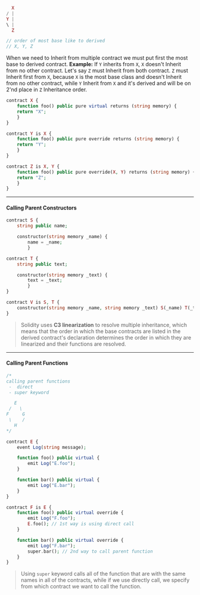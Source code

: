 ```php
  X
/ | 
Y |
\ |
  Z

// order of most base like to derived
// X, Y, Z
```

When we need to Inherit from multiple contract we must put first the most base to derived contract.
**Example:** If `Y` inherits from `X`, `X` doesn't Inherit from no other contract.  Let's say `Z` must Inherit from both contract. `Z` must Inherit first from `X`, because `X` is the most base class and doesn't Inherit from no other contract, while `Y` Inherit from `X` and it's derived and will be on 2'nd place in `Z` Inheritance order.

```php
contract X {
	function foo() public pure virtual returns (string memory) {
	return "X";
	}
}

contract Y is X {
	function foo() public pure override returns (string memory) {
	return "Y";
	}
}

contract Z is X, Y {
	function foo() public pure override(X, Y) returns (string memory) {
	return "Z";
	}
}
```
****
#### Calling Parent Constructors

```php
contract S {
	string public name;

	constructor(string memory _name) {
		name = _name;
		}

contract T {
	string public text;

	constructor(string memory _text) {
		text = _text;
		}
} 

contract V is S, T {
	constructor(string memory _name, string memory _text) S(_name) T(_text) {} // We pass the constructor from both classes, again from  most base like to derived
}
```

> Solidity uses **C3 linearization** to resolve multiple inheritance, which means that the order in which the base contracts are listed in the derived contract's declaration determines the order in which they are linearized and their functions are resolved.
****
#### Calling Parent Functions

```php
/*
calling parent functions
 -  direct
 - super keyword

   E
 /   \
F     G
 \    /
   H
*/

contract E {
	event Log(string message);

	function foo() public virtual {
		emit Log("E.foo");
	}

	function bar() public virtual {
		emit Log("E.bar");
	}
}

contract F is E {
	function foo() public virtual override {
		emit Log("F.foo");
		E.foo(); // 1st way is using direct call
	}

	function bar() public virtual override {
		emit Log("F.bar");
		super.bar(); // 2nd way to call parent function
	}
}
```

> Using `super` keyword calls all of the function that are with the same names in all of the contracts, while if we use directly call, we specify from which contract we want to call the function. 